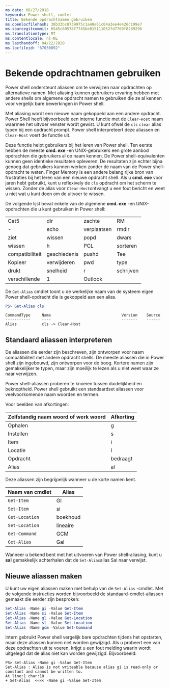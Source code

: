 ```yaml
---
ms.date: 08/27/2018
keywords: Power shell, cmdlet
title: Bekende opdrachtnamen gebruiken
ms.openlocfilehash: 30b33bc8739975c1a40e51c04a3ee4e426c199e7
ms.sourcegitcommit: 6545c60578f7745be015111052fd7769f8289296
ms.translationtype: MT
ms.contentlocale: nl-NL
ms.lasthandoff: 04/22/2020
ms.locfileid: "67030892"
---
```

# <a name="using-familiar-command-names"></a>Bekende opdrachtnamen gebruiken

Power shell ondersteunt aliassen om te verwijzen naar opdrachten op alternatieve namen. Met aliasing kunnen gebruikers ervaring hebben met andere shells om algemene opdracht namen te gebruiken die ze al kennen voor vergelijk bare bewerkingen in Power shell.

Met aliasing wordt een nieuwe naam gekoppeld aan een andere opdracht. Power Shell heeft bijvoorbeeld een interne functie met de `Clear-Host` naam waarmee het uitvoer venster wordt gewist. U kunt ofwel de `cls` `clear` alias typen bij een opdracht prompt. Power shell interpreteert deze aliassen en `Clear-Host` voert de functie uit.

Deze functie helpt gebruikers bij het leren van Power shell. Ten eerste hebben de meeste **cmd. exe** -en UNIX-gebruikers een grote aanbod opdrachten die gebruikers al op naam kennen. De Power shell-equivalenten kunnen geen identieke resultaten opleveren. De resultaten zijn echter bijna genoeg dat gebruikers kunnen werken zonder de naam van de Power shell-opdracht te weten. Finger Memory is een andere belang rijke bron van frustraties bij het leren van een nieuwe opdracht shell. Als u **cmd. exe** voor jaren hebt gebruikt, kunt u reflexively de `cls` opdracht om het scherm te wissen. Zonder de alias voor `Clear-Host`ontvangt u een fout bericht en weet u niet wat u kunt doen om de uitvoer te wissen.

De volgende lijst bevat enkele van de algemene **cmd. exe** -en UNIX-opdrachten die u kunt gebruiken in Power shell:

|||||
|-|-|-|-|
|Cat5|dir|zachte|RM|
|-|echo|verplaatsen|rmdir|
|ziet|wissen|popd|dwars|
|wissen|h|PCL|sorteren|
|compatibiliteit|geschiedenis|pushd|Tee|
|Kopieer|verwijderen|pwd|type|
|drukt|snelheid|r|schrijven|
|verschillende|1|Outlook||

De `Get-Alias` cmdlet toont u de werkelijke naam van de systeem eigen Power shell-opdracht die is gekoppeld aan een alias.

```powershell
PS> Get-Alias cls
```

```Output
CommandType     Name                               Version    Source
-----------     ----                               -------    ------
Alias           cls -> Clear-Host
```

## <a name="interpreting-standard-aliases"></a>Standaard aliassen interpreteren

De aliassen die eerder zijn beschreven, zijn ontworpen voor naam compatibiliteit met andere opdracht shells.
De meeste aliassen die in Power shell zijn ingebouwd, zijn ontworpen voor de boog. Kortere namen zijn gemakkelijker te typen, maar zijn moeilijk te lezen als u niet weet waar ze naar verwijzen.

Power shell-aliassen proberen te knoeien tussen duidelijkheid en beknoptheid. Power shell gebruikt een standaardset aliassen voor veelvoorkomende naam woorden en termen.

Voor beelden van afkortingen:

| Zelfstandig naam woord of werk woord | Afkorting |
|--------------|--------------|
| Ophalen          | g            |
| Instellen          | s            |
| Item         | i            |
| Locatie     | l            |
| Opdracht      | bedraagt           |
| Alias        | al           |

Deze aliassen zijn begrijpelijk wanneer u de korte namen kent.

| Naam van cmdlet    | Alias |
|----------------|-------|
| `Get-Item`     | GI    |
| `Set-Item`     | si    |
| `Get-Location` | boekhoud    |
| `Set-Location` | lineaire    |
| `Get-Command`  | GCM   |
| `Get-Alias`    | Gal   |

Wanneer u bekend bent met het uitvoeren van Power shell-aliasing, kunt u **sal** gemakkelijk achterhalen dat de `Set-Alias`alias Sal naar verwijst.

## <a name="creating-new-aliases"></a>Nieuwe aliassen maken

U kunt uw eigen aliassen maken met behulp van de `Set-Alias` -cmdlet. Met de volgende instructies worden bijvoorbeeld de standaard-cmdlet-aliassen gemaakt die eerder zijn besproken:

```powershell
Set-Alias -Name gi -Value Get-Item
Set-Alias -Name si -Value Set-Item
Set-Alias -Name gl -Value Get-Location
Set-Alias -Name sl -Value Set-Location
Set-Alias -Name gcm -Value Get-Command
```

Intern gebruikt Power shell vergelijk bare opdrachten tijdens het opstarten, maar deze aliassen kunnen niet worden gewijzigd.
Als u probeert een van deze opdrachten uit te voeren, krijgt u een fout melding waarin wordt uitgelegd dat de alias niet kan worden gewijzigd. Bijvoorbeeld:

```
PS> Set-Alias -Name gi -Value Get-Item
Set-Alias : Alias is not writeable because alias gi is read-only or constant and cannot be written to.
At line:1 char:10
+ Set-Alias  <<<< -Name gi -Value Get-Item
```
